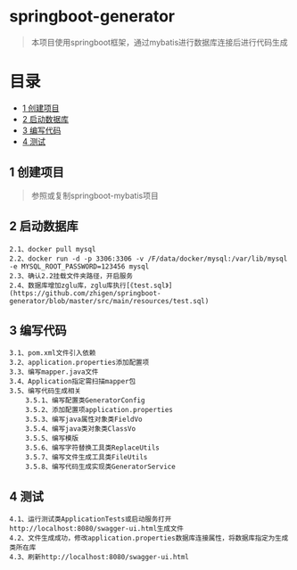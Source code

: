 # springboot-generator
> 本项目使用springboot框架，通过mybatis进行数据库连接后进行代码生成

# 目录
* [1 创建项目](#01)
* [2 启动数据库](#02)
* [3 编写代码](#03)
* [4 测试](#04)

## <div id="01"></div>
## 1 创建项目
> 参照或复制springboot-mybatis项目

## <div id="02"></div>
## 2 启动数据库
    2.1、docker pull mysql
    2.2、docker run -d -p 3306:3306 -v /F/data/docker/mysql:/var/lib/mysql -e MYSQL_ROOT_PASSWORD=123456 mysql
    2.3、确认2.2挂载文件夹路径，开启服务
    2.4、数据库增加zglu库，zglu库执行[《test.sql》](https://github.com/zhigen/springboot-generator/blob/master/src/main/resources/test.sql)
    
## <div id="03"></div>
## 3 编写代码    
    3.1、pom.xml文件引入依赖
    3.2、application.properties添加配置项
    3.3、编写mapper.java文件
    3.4、Application指定需扫描mapper包
    3.5、编写代码生成相关
        3.5.1、编写配置类GeneratorConfig
        3.5.2、添加配置项application.properties
        3.5.3、编写java属性对象类FieldVo
        3.5.4、编写java类对象类ClassVo
        3.5.5、编写模版
        3.5.6、编写字符替换工具类ReplaceUtils
        3.5.7、编写文件生成工具类FileUtils
        3.5.8、编写代码生成实现类GeneratorService

## <div id="04"></div>
## 4 测试  
    4.1、运行测试类ApplicationTests或启动服务打开http://localhost:8080/swagger-ui.html生成文件
    4.2、文件生成成功，修改application.properties数据库连接属性，将数据库指定为生成类所在库
    4.3、刷新http://localhost:8080/swagger-ui.html